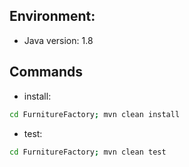 ## Environment:
- Java version: 1.8

## Commands
- install: 
```bash
cd FurnitureFactory; mvn clean install
```
- test: 
```bash
cd FurnitureFactory; mvn clean test
```
